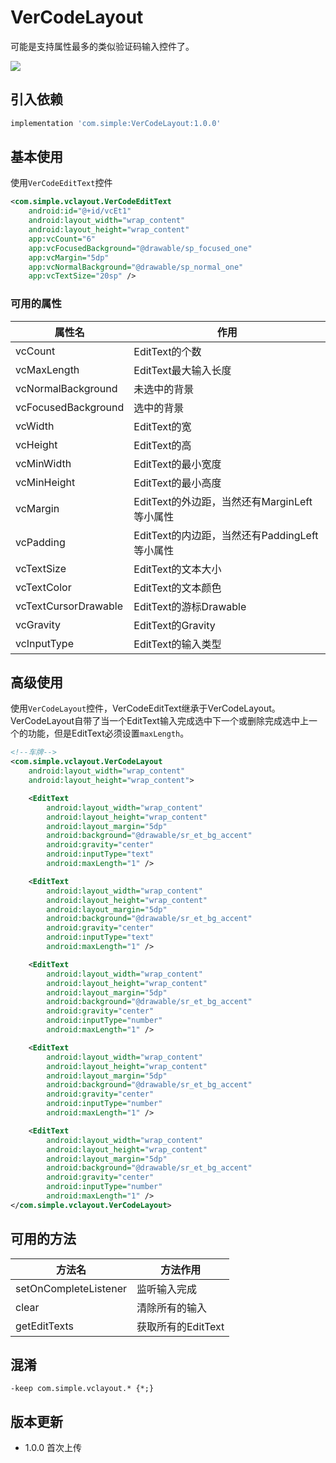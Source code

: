 # VerCodeLayout

可能是支持属性最多的类似验证码输入控件了。

![](https://raw.githubusercontent.com/simplepeng/VerCodeLayout/master/statics/vercode.gif)

## 引入依赖

```groovy
implementation 'com.simple:VerCodeLayout:1.0.0'
```

## 基本使用

使用`VerCodeEditText`控件

```xml
<com.simple.vclayout.VerCodeEditText
    android:id="@+id/vcEt1"
    android:layout_width="wrap_content"
    android:layout_height="wrap_content"
    app:vcCount="6"
    app:vcFocusedBackground="@drawable/sp_focused_one"
    app:vcMargin="5dp"
    app:vcNormalBackground="@drawable/sp_normal_one"
    app:vcTextSize="20sp" />
```

### 可用的属性

| 属性名               | 作用                                          |
| -------------------- | --------------------------------------------- |
| vcCount              | EditText的个数                                |
| vcMaxLength          | EditText最大输入长度                          |
| vcNormalBackground   | 未选中的背景                                  |
| vcFocusedBackground  | 选中的背景                                    |
| vcWidth              | EditText的宽                                  |
| vcHeight             | EditText的高                                  |
| vcMinWidth           | EditText的最小宽度                            |
| vcMinHeight          | EditText的最小高度                            |
| vcMargin             | EditText的外边距，当然还有MarginLeft等小属性  |
| vcPadding            | EditText的内边距，当然还有PaddingLeft等小属性 |
| vcTextSize           | EditText的文本大小                            |
| vcTextColor          | EditText的文本颜色                            |
| vcTextCursorDrawable | EditText的游标Drawable                        |
| vcGravity            | EditText的Gravity                             |
| vcInputType          | EditText的输入类型                            |

## 高级使用

使用`VerCodeLayout`控件，VerCodeEditText继承于VerCodeLayout。VerCodeLayout自带了当一个EditText输入完成选中下一个或删除完成选中上一个的功能，但是EditText必须设置`maxLength`。

```xml
<!--车牌-->
<com.simple.vclayout.VerCodeLayout
    android:layout_width="wrap_content"
    android:layout_height="wrap_content">

    <EditText
        android:layout_width="wrap_content"
        android:layout_height="wrap_content"
        android:layout_margin="5dp"
        android:background="@drawable/sr_et_bg_accent"
        android:gravity="center"
        android:inputType="text"
        android:maxLength="1" />

    <EditText
        android:layout_width="wrap_content"
        android:layout_height="wrap_content"
        android:layout_margin="5dp"
        android:background="@drawable/sr_et_bg_accent"
        android:gravity="center"
        android:inputType="text"
        android:maxLength="1" />

    <EditText
        android:layout_width="wrap_content"
        android:layout_height="wrap_content"
        android:layout_margin="5dp"
        android:background="@drawable/sr_et_bg_accent"
        android:gravity="center"
        android:inputType="number"
        android:maxLength="1" />

    <EditText
        android:layout_width="wrap_content"
        android:layout_height="wrap_content"
        android:layout_margin="5dp"
        android:background="@drawable/sr_et_bg_accent"
        android:gravity="center"
        android:inputType="number"
        android:maxLength="1" />

    <EditText
        android:layout_width="wrap_content"
        android:layout_height="wrap_content"
        android:layout_margin="5dp"
        android:background="@drawable/sr_et_bg_accent"
        android:gravity="center"
        android:inputType="number"
        android:maxLength="1" />
</com.simple.vclayout.VerCodeLayout>
```

## 可用的方法

| 方法名                | 方法作用           |
| --------------------- | ------------------ |
| setOnCompleteListener | 监听输入完成       |
| clear                 | 清除所有的输入     |
| getEditTexts          | 获取所有的EditText |

## 混淆

```shell
-keep com.simple.vclayout.* {*;}
```

## 版本更新

* 1.0.0 首次上传